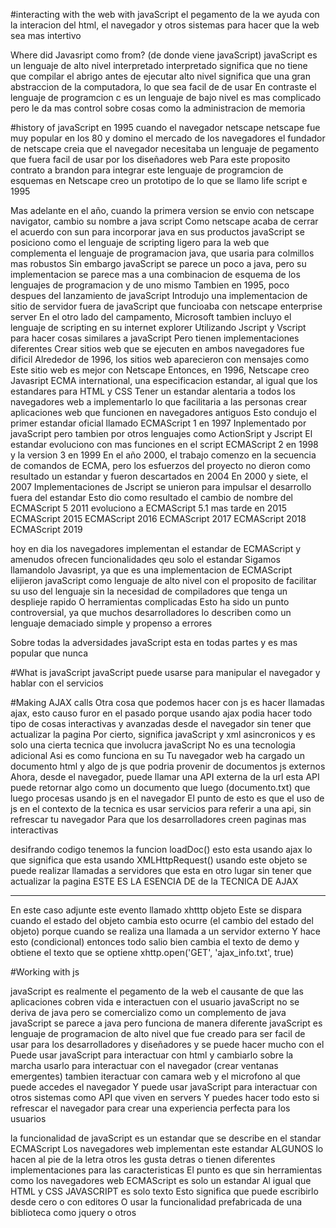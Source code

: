 #interacting with the web with javaScript
el pegamento de la we
ayuda con la interacion del html, el navegador y otros sistemas para hacer que la web sea mas intertivo

Where did Javasript como from?
(de donde viene javaScript)
javaScript es un lenguaje de alto nivel interpretado
interpretado significa que no tiene que compilar el abrigo antes de ejecutar
alto nivel significa que una gran abstraccion de la computadora, lo que sea facil de
de usar
En contraste el lenguaje de programcion c es un lenguaje de bajo nivel es mas complicado pero le da mas control sobre cosas como la administracion de memoria

#history of javaScript
en 1995 cuando el navegador netscape
netscape fue muy popular en los 80 y domino el mercado de los navegadores
el fundador de netscape creia que el navegador necesitaba un lenguaje de pegamento que fuera facil de usar por los diseñadores web
Para este proposito contrato a brandon para integrar este lenguaje de programcion de esquemas en Netscape
creo un prototipo de lo que se llamo life script e 1995

Mas adelante en el año, cuando la primera version se envio con netscape navigator,
cambio su nombre a java script
Como netscape acaba de cerrar el acuerdo con sun para incorporar java en sus productos
javaScript se posiciono como el lenguaje de scripting ligero para la web que complementa el lenguaje de
programacion java, que usaria para colmillos mas robustos
Sin embargo javaScript se parece un poco a java, pero su implementacion se parece mas a una combinacion de esquema de los lenguajes de programacion y de uno mismo
Tambien en 1995, poco despues del lanzamiento de javaScript
Introdujo una implementacion de sitio de servidor fuera de javaScript que funcioaba con netscape enterprise server
En el otro lado del campamento, Microsoft tambien incluyo el lenguaje de scripting en su internet explorer
Utilizando Jscript y Vscript para hacer cosas similares a javaScript
Pero tienen implementaciones diferentes
Crear sitios web que se ejecuten en ambos navegadores fue dificil
Alrededor de 1996, los sitios web aparecieron con mensajes como
Este sitio web es mejor con Netscape
Entonces, en 1996, Netscape creo Javasript ECMA international, una especificacion estandar, al igual que los estandares para HTML y CSS
Tener un estandar alentaria a todos los navegadores web a implementarlo
lo que facilitaria a las personas crear aplicaciones web que funcionen en navegadores antiguos
Esto condujo el primer estandar oficial llamado ECMAScript 1 en 1997
Inplementado por javaScript pero tambien por otros lenguajes como ActionSript y Jscript
El estandar evoluciono con mas funciones en el script ECMAScript 2 en 1998
y la version 3 en 1999
En el año 2000, el trabajo comenzo en la secuencia de comandos de ECMA, pero los esfuerzos del proyecto no
dieron como resultado un estandar y fueron descartados en 2004
En 2000 y siete, el 2007
Implementaciones de Jscript se unieron para impulsar el desarrollo fuera del estandar
Esto dio como resultado el cambio de nombre del
ECMAScript 5
2011 evoluciono a ECMAScript 5.1 mas tarde en 2015
ECMAScript 2015
ECMAScript 2016
ECMAScript 2017
ECMAScript 2018
ECMAScript 2019

hoy en dia los navegadores implementan el estandar de ECMAScript
y amenudos ofrecen funcionalidades qeu solo el estandar
Sigamos llamandolo Javasript, ya que es una implementacion de ECMAScript
elijieron javaScript como lenguaje de alto nivel con el proposito
de facilitar su uso del lenguaje sin la necesidad de compiladores
que tenga un desplieje rapido
O herramientas complicadas
Esto ha sido un punto controversial, ya que muchos desarrolladores lo describen como un lenguaje demaciado simple
y propenso a errores

Sobre todas la adversidades javaScript esta en todas partes y es mas popular que nunca

#What is javaScript
javaScript puede usarse para manipular el navegador y hablar con el servicios

#Making AJAX calls
Otra cosa que podemos hacer con js es hacer llamadas ajax, esto causo furor en el pasado porque usando ajax
podia hacer todo tipo de cosas interactivas y avanzadas desde el navegador sin tener que actualizar la pagina
Por cierto, significa javaScript y xml asincronicos y es solo una cierta tecnica que involucra javaScript
No es una tecnologia adicional
Asi es como funciona en su
Tu navegador web ha cargado un documento html y algo de js que podria provenir de documentos js externos
Ahora, desde el navegador, puede llamar una API externa de la url
esta API puede retornar algo como un documento que luego (documento.txt)
que luego procesas usando js en el navegador
El punto de esto es que el uso de js en el contexto de la tecnica
es usar servicios para referir a una api, sin refrescar tu navegador
Para que los desarrolladores creen paginas mas interactivas

<script>
function loadDoc(){
	var xhtml = new XMLHttpRequest()
	xhttp.onreadystatechange = function(){
		if (this.readyState == 4 && this.status == 200){
			document.getElementById('demo').innerHTML = this.responseText
		}
	}
	xhttp.open('GET', 'ajax_info.txt', true)
	xhttp.sent()
}

</script>

desifrando codigo
tenemos la funcion loadDoc()
esto esta usando ajax
lo que significa que esta usando XMLHttpRequest()
usando este objeto se puede realizar llamadas a servidores que esta en otro lugar sin tener que actualizar la pagina
ESTE ES LA ESENCIA DE de la TECNICA DE AJAX

---

En este caso adjunte este evento llamado xhtttp objeto
Este se dispara cuando el estado del objeto cambia
esto ocurre (el cambio del estado del objeto)
porque cuando se realiza una llamada a un servidor externo
Y hace esto (condicional)
entonces todo salio bien
cambia el texto de demo
y obtiene el texto que se optiene
xhttp.open('GET', 'ajax_info.txt', true)

#Working with js

javaScript es realmente el pegamento de la web
el causante de que las aplicaciones cobren vida e interactuen con el usuario
javaScript no se deriva de java pero se comercializo como un complemento de java
javaScript se parece a java pero funciona de manera diferente
javaScript es lenguaje de programacion de alto nivel que fue creado para ser facil de usar para los desarrolladores y diseñadores
y se puede hacer mucho con el
Puede usar javaScript para interactuar con html y cambiarlo sobre la marcha
usarlo para interactuar con el navegador (crear ventanas emergentes)
tambien iteractuar con camara web y el microfono al que puede accedes el navegador
Y puede usar javaScript para interactuar con otros sistemas como API que viven en servers
Y puedes hacer todo esto si refrescar el navegador para crear una experiencia perfecta para los usuarios

la funcionalidad de javaScript es un estandar que se describe en el standar ECMAScript
Los navegadores web implementan este estandar
ALGUNOS lo hacen al pie de la letra
otros les gusta detras o tienen diferentes implementaciones para las caracteristicas
El punto es que sin herramientas como los navegadores web
ECMAScript es solo un estandar 
Al igual que HTML y CSS 
JAVASCRIPT es solo texto
Esto significa que puede escribirlo desde cero o con editores
O usar la funcionalidad prefabricada de una biblioteca
como jquery o otros

